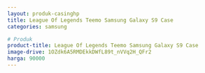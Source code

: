 ```yaml
---
layout: produk-casinghp
title: League Of Legends Teemo Samsung Galaxy S9 Case
categories: samsung

# Produk
product-title: League Of Legends Teemo Samsung Galaxy S9 Case
image-drive: 1OZdk6A5RMDEkkDWfL89t_nVVq2H_QFr2
harga: 90000
---
```

